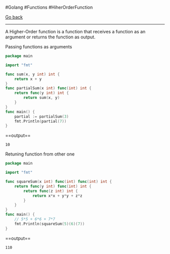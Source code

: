 #Golang #Functions #HiherOrderFunction

[Go back](Go%20functions.md#Other%20types%20of%20functions)

---

A Higher-Order function is a function that receives a function as an argument or returns the function as output.

Passing functions as arguments
```go
package main

import "fmt"

func sum(x, y int) int {
	return x + y
}
func partialSum(x int) func(int) int {
	return func(y int) int {
		return sum(x, y)
	}
}
func main() {
	partial := partialSum(3)
	fmt.Println(partial(7))
}
```
==output==
```
10
```


Retuning function from other one
```go
package main

import "fmt"

func squareSum(x int) func(int) func(int) int {
	return func(y int) func(int) int {
		return func(z int) int {
			return x*x + y*y + z*z
		}
	}
}
func main() {
	// 5*5 + 6*6 + 7*7
	fmt.Println(squareSum(5)(6)(7))
}
```
==output==
```
110
```
